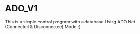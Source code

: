 # ADO_V1
This is a simple control program with a database Using ADO.Net (Connected &amp; Disconnectee) Mode :)
